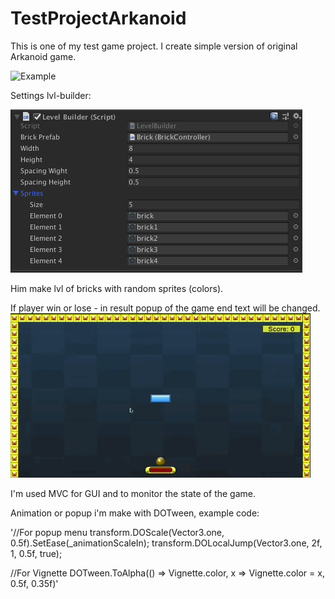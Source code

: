 # TestProjectArkanoid
This is one of my test game project. I create simple version of original Arkanoid game. 

![Example](https://github.com/Alex03Y/TestProjectArkanoid/blob/master/Pictures/ExampleGamePlayHighFps.gif)

Settings lvl-builder:

![Lvl-Builder](https://github.com/Alex03Y/TestProjectArkanoid/blob/master/Pictures/Lvl%20Builder.png)

Him make lvl of bricks with random sprites (colors).

If player win or lose -  in result popup of the game end text will be changed.
![End Game Popup](https://github.com/Alex03Y/TestProjectArkanoid/blob/master/Pictures/WinPopup.gif)


I'm used MVC for GUI and to monitor the state of the game.

Animation or popup i'm make with DOTween, example code:

'//For popup menu
transform.DOScale(Vector3.one, 0.5f).SetEase(_animationScaleIn);
transform.DOLocalJump(Vector3.one, 2f, 1, 0.5f, true);

//For Vignette
DOTween.ToAlpha(() => Vignette.color, x => Vignette.color = x, 0.5f, 0.35f)'
